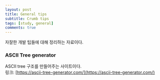 ```yaml
---
layout: post
title: General tips
subtitle: Crumb tips
tags: [study, general]
comments: true
---
```


자잘한 개발 팁들에 대해 정리하는 자료이다.

### ASCII Tree generator

ASCII tree 구조를 만들어주는 사이트이다.  
링크: [https://ascii-tree-generator.com/](https://ascii-tree-generator.com/)
